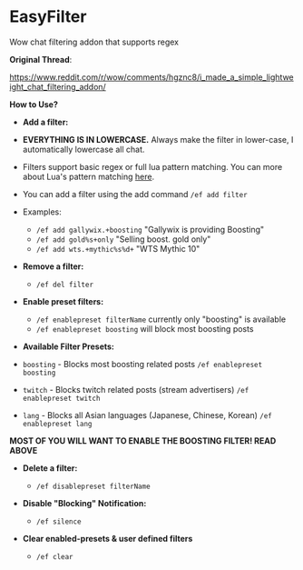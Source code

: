 # EasyFilter
Wow chat filtering addon that supports regex

**Original Thread**:

https://www.reddit.com/r/wow/comments/hgznc8/i_made_a_simple_lightweight_chat_filtering_addon/

**How to Use?**

* **Add a filter:**
 * **EVERYTHING IS IN LOWERCASE.** Always make the filter in lower-case, I automatically lowercase all chat.
 * Filters support basic regex or full lua pattern matching. You can more about Lua's pattern matching [here](https://www.lua.org/pil/20.2.html).
 * You can add a filter using the add command `/ef add filter`

 * Examples:
     * `/ef add gallywix.+boosting` "Gallywix is providing Boosting"
     * `/ef add gold%s+only` "Selling boost. gold only"
     * `/ef add wts.+mythic%s%d+` "WTS Mythic 10"

* **Remove a filter:**
   * `/ef del filter`

* **Enable preset filters:**
   * `/ef enablepreset filterName` currently only "boosting" is available
    * `/ef enablepreset boosting` will block most boosting posts

* **Available Filter Presets:**

 * `boosting` - Blocks most boosting related posts `/ef enablepreset boosting`


 * `twitch` - Blocks twitch related posts (stream advertisers) `/ef enablepreset twitch`


 * `lang` - Blocks all Asian languages (Japanese, Chinese, Korean) `/ef enablepreset lang`

**MOST OF YOU WILL WANT TO ENABLE THE BOOSTING FILTER! READ ABOVE**

* **Delete a filter:**
    * `/ef disablepreset filterName`

* **Disable "Blocking" Notification:**
    * `/ef silence`

* **Clear enabled-presets & user defined filters**
    * `/ef clear`
